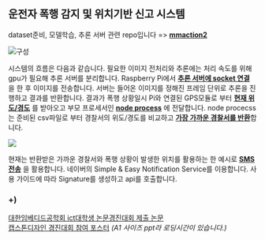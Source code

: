 ## 운전자 폭행 감지 및 위치기반 신고 시스템  
dataset준비, 모델학습, 추론 서버 관련 repo입니다 => [__mmaction2__](https://github.com/cornpip/mmaction2)

![구성](https://user-images.githubusercontent.com/74674780/178137022-1b64682c-4ed6-48d6-9c39-05b08b2503c0.PNG)

시스템의 흐름은 다음과 같습니다. 필요한 이미지 전처리와 추론에는 처리 속도를 위해 gpu가 필요해 추론 서버를 분리합니다. Raspberry Pi에서 [__추론 서버에 socket 연결__](https://github.com/cornpip/stop/blob/main/pyprocess/client.py) 을 한 후 이미지를 전송합니다. 서버는 들어온 이미지를 정해진 프레임 단위로 추론을 진행하고 결과를 반환합니다. 결과가 폭행 상황일시 Pi와 연결된 GPS모듈로 부터 [__현재 위도/경도__](https://github.com/cornpip/stop/blob/main/pyprocess/gps_u.py) 를 받아오고 부모 프로세서인 [__node process__](https://github.com/cornpip/stop/blob/main/index.js) 에 전달합니다. node procecss는 준비된 csv파일로 부터 경찰서의 위도/경도를 비교하고 [__가장 가까운 경찰서를 반환__](https://github.com/cornpip/stop/blob/main/track/shortcut.js)합니다.  

<img src="https://user-images.githubusercontent.com/74674780/178142558-f2243126-3d77-4532-a851-a83ddc6ca5b1.jpg">  

현재는 반환받은 가까운 경찰서와 폭행 상황이 발생한 위치를 활용하는 한 예시로 [__SMS전송__](https://github.com/cornpip/stop/blob/main/sms/send.js) 을 활용합니다. 네이버의 Simple & Easy Notification Service를 이용합니다. 사용 가이드에 따라 Signature를 생성하고 api를 호출합니다.    

### +)
[대한임베디드공학회 ict대학생 논문경진대회 제출 논문](https://drive.google.com/file/d/1vd5vM4-wfGYxobYWNlYLCwKDV_Oa8xU-/view?usp=sharing)  
[캡스톤디자인 경진대회 참여 포스터](https://docs.google.com/presentation/d/1bpxRl3pi8Qdm9mtQOApYPJharchJ7V_Y/edit?usp=sharing&ouid=109716382236660184193&rtpof=true&sd=true) _(A1 사이즈 ppt라 로딩시간이 있습니다.)_